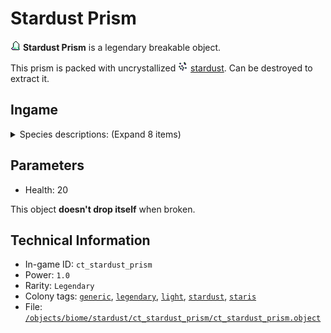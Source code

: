 # Stardust Prism

<img src="https://raw.githubusercontent.com/Ceterai/Enternia/main/objects/biome/stardust/ct_stardust_prism/icon.png" alt="Stardust Prism icon" loading="lazy" height=16px width="auto" /> **Stardust Prism** is a legendary breakable object.

This prism is packed with uncrystallized <img src="https://raw.githubusercontent.com/Ceterai/Enternia/main/items/generic/crafting/ct_stardust.png" alt="Stardust icon" loading="lazy" height=16px width="auto" /> [stardust](https://ceterai.github.io/MyEnternia/Wiki/Stardust). Can be destroyed to extract it.

## Ingame

<details><summary>Species descriptions: (Expand 8 items)</summary>

- Alta: That large prism in the middle contains pure stardust. I can just break it to get it.
- Apex: Light is refracted as it passes through this prism.
- Avian: This crystal refracts light into pretty patterns.
- Floran: Colours burssst out of this rock. Makes Floran curious.
- Glitch: Bewildered. I find these prism rocks to be quite mesmerising.
- Human: These rocks are responsible for the impressive light show.
- Hylotl: Prisms are a true wonder of the natural world.
- Novakid: I enjoy a good light show!

</details>

## Parameters

- Health: 20

This object **doesn't drop itself** when broken.

## Technical Information

- In-game ID: `ct_stardust_prism`
- Power: `1.0`
- Rarity: `Legendary`
- Colony tags: [`generic`](https://ceterai.github.io/MyEnternia/Wiki/Tags/Generic), [`legendary`](https://ceterai.github.io/MyEnternia/Wiki/Tags/Legendary), [`light`](https://ceterai.github.io/MyEnternia/Wiki/Tags/Light), [`stardust`](https://ceterai.github.io/MyEnternia/Wiki/Tags/Stardust), [`staris`](https://ceterai.github.io/MyEnternia/Wiki/Tags/Staris)
- File: [`/objects/biome/stardust/ct_stardust_prism/ct_stardust_prism.object`](https://github.com/Ceterai/Enternia/blob/main/objects/biome/stardust/ct_stardust_prism/ct_stardust_prism.object)
